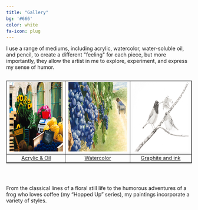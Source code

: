 ```yaml
---
title: "Gallery"
bg: '#666'
color: white
fa-icon: plug
---
```


I use a range of mediums, including acrylic, watercolor, water-soluble oil, and pencil, to create a different "feeling" for each piece, but more importantly, they allow the artist in me to explore, experiment, and express my sense of humor. 

<style type="text/css">
.table {
   display: table;
}
.row {
   display: table-row;
}
.column {
   display: table-cell;
   vertical-align: top;
}
</style>


<div style="overflow-x:auto;">
<table border="1" width="100%" cellspacing="0" cellpadding="5">
<tr>
<td>
<a href="#acrylics"><img width="300" height="189" 
src="img/MarketEnProvenceGail_600dpi-300x189-108KB.jpg" 
alt="Acrylic & Oil" /></a>
</td>
<td> 
<a href="#watercolors"><img width="300" height="189" 
src="img/PurplePerfection_600dpi-300x189-98KB.jpg" 
alt="Watercolor" /></a>		
</td>                   
<td>
<a href="#mixedMedium"><img width="300" height="189" 
src="img/AGentleman_600dpi-300x189-21KB.jpg" 
alt="Graphite and ink" /></a>
</td>
</tr>
<tr>
<td align="center"><a href="#acrylics">Acrylic &amp; Oil</a></td>
<td align="center"><a href="#watercolors">Watercolor</a></td>
<td align="center"><a href="#mixedMedia">Graphite and ink</a></td>
</tr>
</table>
</div>


&nbsp;		     

From the classical lines of a floral still life to the humorous adventures of a frog who loves coffee (my “Hopped Up” series), my paintings incorporate a variety of styles. 

